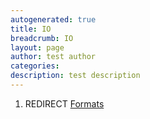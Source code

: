 ```yaml
---
autogenerated: true
title: IO
breadcrumb: IO
layout: page
author: test author
categories: 
description: test description
---
```


1.  REDIRECT [Formats](Formats "wikilink")
